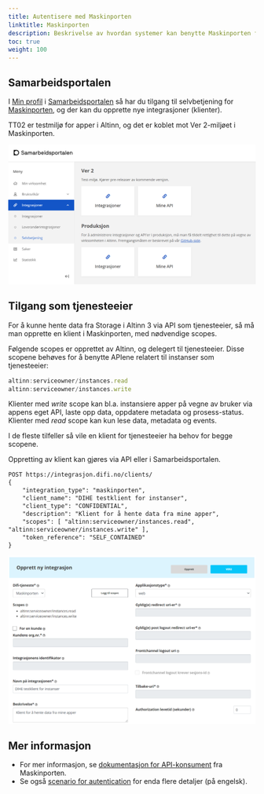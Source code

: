 ```yaml
---
title: Autentisere med Maskinporten
linktitle: Maskinporten
description: Beskrivelse av hvordan systemer kan benytte Maskinporten for å få tilgang APIer.
toc: true
weight: 100
---
```


## Samarbeidsportalen

I [Min profil](https://minside-samarbeid.digdir.no) i [Samarbeidsportalen](https://samarbeid.digdir.no/)
så har du tilgang til selvbetjening for [Maskinporten](https://samarbeid.digdir.no/maskinporten/maskinporten/25), og der kan du opprette nye integrasjoner (klienter).


TT02 er testmiljø for apper i Altinn, og det er koblet mot Ver 2-miljøet i Maskinporten.

![Miljøer i Maskinporten](environments-idporten.png "Miljøer i Maskinporten")


## Tilgang som tjenesteeier

For å kunne hente data fra Storage i Altinn 3 via API som tjenesteeier, så må man opprette en klient i Maskinporten, med nødvendige scopes.

Følgende scopes er opprettet av Altinn, og delegert til tjenesteeier. Disse scopene behøves for å benytte APIene relatert til instanser som tjenesteeier:

```js
altinn:serviceowner/instances.read
altinn:serviceowner/instances.write
```

Klienter med *write* scope kan bl.a. instansiere apper på vegne av bruker via appens eget API, laste opp data, oppdatere metadata og prosess-status.
Klienter med *read* scope kan kun lese data, metadata og events.

I de fleste tilfeller så vile en klient for tjenesteeier ha behov for begge scopene.

Oppretting av klient kan gjøres via API eller i Samarbeidsportalen.

```http
POST https://integrasjon.difi.no/clients/
{
    "integration_type": "maskinporten",
    "client_name": "DIHE testklient for instanser",
    "client_type": "CONFIDENTIAL",
    "description": "Klient for å hente data fra mine apper",
    "scopes": [ "altinn:serviceowner/instances.read", "altinn:serviceowner/instances.write" ],
    "token_reference": "SELF_CONTAINED"
}
```

![Ny integrasjon](new-integration.png "Opprette ny integrasjon (klient) i samarbeidsportalen")

## Mer informasjon

- For mer informasjon, se [dokumentasjon for API-konsument](https://docs.digdir.no/maskinporten_guide_apikonsument.html#prosedyre-for-api-konsument) fra Maskinporten.
- Se også [scenario for autentication](https://docs.altinn.studio/teknologi/altinnstudio/altinn-api/scenarios/authentication/) for enda flere detaljer (på engelsk).
